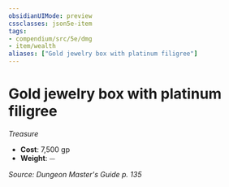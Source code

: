 ```yaml
---
obsidianUIMode: preview
cssclasses: json5e-item
tags:
- compendium/src/5e/dmg
- item/wealth
aliases: ["Gold jewelry box with platinum filigree"]
---
```

# Gold jewelry box with platinum filigree
*Treasure*  

- **Cost**: 7,500 gp
- **Weight**: ⏤

*Source: Dungeon Master's Guide p. 135*